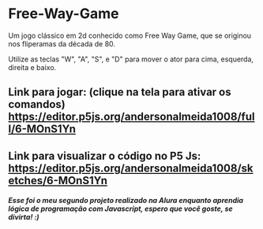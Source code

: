 # Free-Way-Game
Um jogo clássico em 2d conhecido como Free Way Game, que se originou nos fliperamas da década de 80.

Utilize as teclas "W", "A", "S", e "D" para mover o ator para cima, esquerda, direita e baixo.

## Link para jogar: (clique na tela para ativar os comandos) https://editor.p5js.org/andersonalmeida1008/full/6-MOnS1Yn

## Link para visualizar o código no P5 Js: https://editor.p5js.org/andersonalmeida1008/sketches/6-MOnS1Yn

##### Esse foi o meu segundo projeto realizado na Alura enquanto aprendia lógica de programação com Javascript, espero que você goste, se divirta! :)
